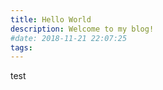 ```yaml
---
title: Hello World
description: Welcome to my blog!
#date: 2018-11-21 22:07:25
tags:
---
```


test